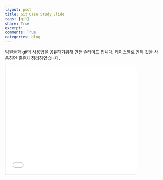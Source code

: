 ```yaml
---
layout: post
title: Git Case Study Slide
tags: [git]
share: True
excerpt: 
comments: True
categories: blog
---
```


팀원들과 git의 사용법을 공유하기위해 만든 슬라이드 입니다.
케이스별로 언제 깃을 사용하면 좋은지 정리하였습니다.

<iframe src="//www.slideshare.net/slideshow/embed_code/32327842" width="425" height="355" frameborder="0" marginwidth="0" marginheight="0" scrolling="no" style="border:1px solid #CCC; border-width:1px; margin-bottom:5px; max-width: 100%;" allowfullscreen> </iframe>
